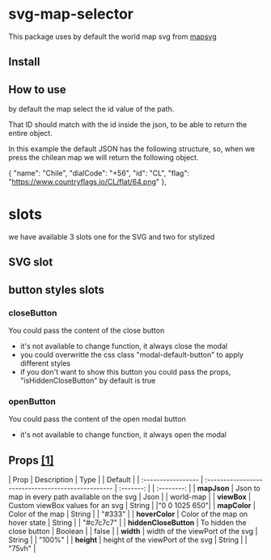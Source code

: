 # svg-map-selector

This package uses by default the world map svg from [mapsvg](http://mapsvg.com)

## Install



## How to use

by default the map select the id value of the path.

That ID should match with the id inside the json, to be able to return the entire object.

In this example the default JSON has the following structure, so, when we press the chilean map we will return the following object.

{
    "name": "Chile",
    "dialCode": "+56",
    "id": "CL",
    "flag": "https://www.countryflags.io/CL/flat/64.png"
},

# slots

we have available 3 slots one for the SVG and two for stylized

## SVG slot

## button styles slots

### closeButton

You could pass the content of the close button

- it's not available to change function, it always close the modal
- you could overwritte the css class "modal-default-button" to apply different styles
- if you don't want to show this button you could pass the props, "isHiddenCloseButton" by default is true

### openButton

You could pass the content of the open modal button

- it's not available to change function, it always open the modal

## Props [[1]](#1)

| Prop | Description | Type | | Default |
| :----------------- | :------------------------------------------------- | :-------: | | :--------: |
| **mapJson** | Json to map in every path available on the svg | Json | | world-map |
| **viewBox** | Custom viewBox values for an svg | String | |"0 0 1025 650"|
| **mapColor** | Color of the map | String | | "#333" |
| **hoverColor** | Color of the map on hover state | String | | "#c7c7c7" |
| **hiddenCloseButton** | To hidden the close button | Boolean | | false |
| **width** | width of the viewPort of the svg | String | | "100%" |
| **height** | height of the viewPort of the svg | String | | "75vh" |
